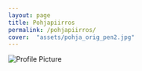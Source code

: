```yaml
---
layout: page
title: Pohjapiirros
permalink: /pohjapiirros/
cover:  "assets/pohja_orig_pen2.jpg"
---
```


<img src="{{ site.baseurl }}assets/pohja_orig.jpg" title="Profile Picture" class="profile">
